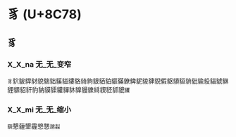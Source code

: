 # 豸 (U+8C78)

## 豸

### X_X_na 无_无_变窄
`豸`貁䝛貋豺貌貒貀貕貖貗貉䝝豿貇貊貃貙䝡䝤貏䝚䝜貄貎貑䝙䫉貆貈豼貐䝘貓䝞貅貍䝠貂豻豹豽貘䝣貛貚䝗䝥䝢䝦絼䝟豾䝖貔`貜`

### X_X_mi 无_无_缩小 
`藐`懇薶墾霾㦝㦟`邈蠫`